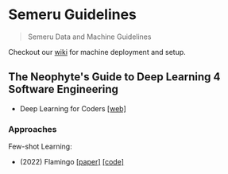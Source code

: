 # Semeru Guidelines
> Semeru Data and Machine Guidelines

Checkout our [wiki](https://github.com/WM-SEMERU/semeru_guidelines/wiki) for machine deployment and setup.

## The Neophyte's Guide to Deep Learning 4 Software Engineering
- Deep Learning for Coders [[web]](https://www.fast.ai/)


### Approaches

Few-shot Learning:
- (2022) Flamingo [[paper]](https://www.deepmind.com/blog/tackling-multiple-tasks-with-a-single-visual-language-model) [[code]](https://github.com/lucidrains/flamingo-pytorch)
